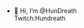 - 👋 Hi, I’m @HunDreath <br>
Twitch:Hundreath

<!---
HunDreath/HunDreath is a ✨ special ✨ repository because its `README.md` (this file) appears on your GitHub profile.
You can click the Preview link to take a look at your changes.
--->
